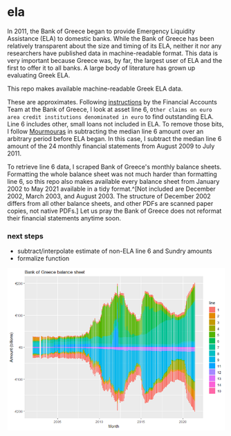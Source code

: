 # ela

In 2011, the Bank of Greece began to provide Emergency Liquidity Assistance (ELA) to domestic banks.
While the Bank of Greece has been relatively transparent about the size and timing of its ELA, neither it nor any researchers have published data in machine-readable format.
This data is very important because Greece was, by far, the largest user of ELA and the first to offer it to all banks.
A large body of literature has grown up evaluating Greek ELA.

This repo makes available machine-readable Greek ELA data.

These are approximates.
Following [instructions](BankOfGreece_email.md) by the Financial Accounts Team at the Bank of Greece, I look at asset line 6, `Other claims on euro area credit institutions denominated in euro` to find outstanding ELA.
Line 6 includes other, small loans not included in ELA.
To remove those bits, I follow [Mourmouras](https://web.archive.org/web/20210128084556/https://www.bankofgreece.gr/en/news-and-media/press-office/news-list/news?announcement=c91acffb-3322-4472-82a0-90d17fc17cce) in subtracting the median line 6 amount over an arbitrary period before ELA began.
In this case, I subtract the median line 6 amount of the 24 monthly financial statements from August 2009 to July 2011.

To retrieve line 6 data, I scraped Bank of Greece's monthly balance sheets.
Formatting the whole balance sheet was not much harder than formatting line 6, so this repo also makes available every balance sheet from January 2002 to May 2021 available in a tidy format.^[Not included are December 2002, March 2003, and August 2003. The structure of December 2002 differs from all other balance sheets, and other PDFs are scanned paper copies, not native PDFs.]
Let us pray the Bank of Greece does not reformat their financial statements anytime soon.

### next steps

* subtract/interpolate estimate of non-ELA line 6 and Sundry amounts
* formalize function

![Bank of Greece balance sheet, 2002-2021](balance_sheet.png)